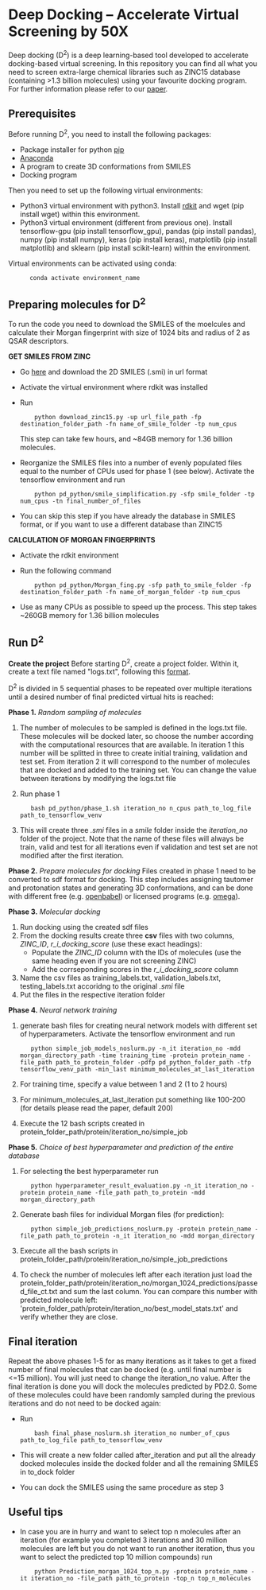 # Deep Docking – Accelerate Virtual Screening by 50X 

Deep docking (D<sup>2</sup>) is a deep learning-based tool developed to accelerate docking-based virtual screening. In this repository you can find all what you need to screen extra-large chemical libraries such as ZINC15 database (containing >1.3 billion molecules) using your favourite docking program. For further information please refer to our [paper](https://www.google.com/).

Prerequisites
-------------

Before running D<sup>2</sup>, you need to install the following packages:
- Package installer for python [pip](https://pypi.org/project/pip/)
- [Anaconda](https://www.anaconda.com/distribution/)
- A program to create 3D conformations from SMILES
- Docking program

Then you need to set up the following virtual environments:
- Python3 virtual environment with python3. Install [rdkit](https://rdkit.readthedocs.io/en/latest/Install.html#how-to-get-conda) and wget (pip install wget) within this environment.
- Python3 virtual environment (different from previous one). Install tensorflow-gpu (pip install tensorflow_gpu), pandas (pip install pandas), numpy (pip install numpy), keras (pip install keras), matplotlib (pip install matplotlib) and sklearn (pip install scikit-learn) within the environment.

Virtual environments can be activated using conda:

          conda activate environment_name
 
Preparing molecules for D<sup>2</sup>
----------------------------------------

To run the code you need to download the SMILES of the moelcules and calculate their Morgan fingerprint with size of 1024 bits and radius of 2 as QSAR descriptors. 

**GET SMILES FROM ZINC**
 
- Go [here](https://zinc15.docking.org/tranches/home/) and download the 2D SMILES (.smi) in url format
- Activate the virtual environment where rdkit was installed
- Run

          python download_zinc15.py -up url_file_path -fp destination_folder_path -fn name_of_smile_folder -tp num_cpus
          
  This step can take few hours, and ~84GB memory for 1.36 billion molecules.
- Reorganize the SMILES files into a number of evenly populated files equal to the number of CPUs used for phase 1 (see below). Activate the tensorflow environment and run

          python pd_python/smile_simplification.py -sfp smile_folder -tp num_cpus -tn final_number_of_files

- You can skip this step if you have already the database in SMILES format, or if you want to use a different database than ZINC15

**CALCULATION OF MORGAN FINGERPRINTS**

- Activate the rdkit environment
- Run the following command

          python pd_python/Morgan_fing.py -sfp path_to_smile_folder -fp destination_folder_path -fn name_of_morgan_folder -tp num_cpus

- Use as many CPUs as possible to speed up the process. This step takes ~260GB memory for 1.36 billion molecules

Run D<sup>2</sup>
---------

**Create the project**
Before starting D<sup>2</sup>, create a project folder. Within it, create a text file named "logs.txt", following this [format](temp/logs.txt). 

D<sup>2</sup> is divided in 5 sequential phases to be repeated over multiple iterations until a desired number of final predicted virtual hits is reached:

**Phase 1.** *Random sampling of molecules*
1. The number of molecules to be sampled is defined in the logs.txt file. These molecules will be docked later, so choose the number according with the computational resources that are available. In iteration 1 this number will be splitted in three to create initial training, validation and test set. From iteration 2 it will correspond to the number of molecules that are docked and added to the training set. You can change the value between iterations by modifying the logs.txt file
2. Run phase 1
    
          bash pd_python/phase_1.sh iteration_no n_cpus path_to_log_file path_to_tensorflow_venv
    
3. This will create three *.smi* files in a *smile* folder inside the *iteration_no* folder of the project. Note that the name of these files will always be train, valid and test for all iterations even if validation and test set are not modified after the first iteration.

**Phase 2.** *Prepare molecules for docking*
Files created in phase 1 need to be converted to sdf format for docking. This step includes assigning tautomer and protonation states and generating 3D conformations, and can be done with different free (e.g. [openbabel](https://openbabel.org/docs/dev/Command-line_tools/babel.html)) or licensed programs (e.g. [omega](https://www.eyesopen.com/omega)).

**Phase 3.** *Molecular docking*
1. Run docking using the created sdf files
2. From the docking results create three **csv** files with two columns, *ZINC_ID*, *r_i_docking_score* (use these exact headings):
    - Populate the *ZINC_ID* column with the IDs of molecules (use the same heading even if you are not screening ZINC)
    - Add the corrseponding scores in the *r_i_docking_score* column
3. Name the csv files as training_labels.txt, validation_labels.txt, testing_labels.txt accoridng to the original *.smi* file
4. Put the files in the respective iteration folder

**Phase 4.** *Neural network training*
1. generate bash files for creating neural network models with different set of hyperparameters.  Activate the tensorflow environment and run
     
          python simple_job_models_noslurm.py -n_it iteration_no -mdd morgan_directory_path -time training_time -protein protein_name -file_path path_to_protein_folder -pdfp pd_python_folder_path -tfp tensorflow_venv_path -min_last minimum_molecules_at_last_iteration

2. For training time, specify a value between 1 and 2 (1 to 2 hours)
3. For minimum_molecules_at_last_iteration put something like 100-200 (for details please read the paper, default 200)
4. Execute the 12 bash scripts created in protein_folder_path/protein/iteration_no/simple_job
    
**Phase 5.** *Choice of best hyperparameter and prediction of the entire database*
1. For selecting the best hyperparameter run 
                 
          python hyperparameter_result_evaluation.py -n_it iteration_no -protein protein_name -file_path path_to_protein -mdd morgan_directory_path
                
2. Generate bash files for individual Morgan files (for prediction):

          python simple_job_predictions_noslurm.py -protein protein_name -file_path path_to_protein -n_it iteration_no -mdd morgan_directory
                
3. Execute all the bash scripts in protein_folder_path/protein/iteration_no/simple_job_predictions
4. To check the number of molecules left after each iteration just load the protein_folder_path/protein/iteration_no/morgan_1024_predictions/passed_file_ct.txt and sum the last column. You can compare this number with predicted molecule left: 'protein_folder_path/protein/iteration_no/best_model_stats.txt' and verify whether they are close.

Final iteration
---------------

Repeat the above phases 1-5 for as many iterations as it takes to get a fixed number of final molecules that can be docked (e.g. until final number is <=15 million). You will just need to change the iteration_no value. After the final iteration is done you will dock the molecules predicted by PD2.0. Some of these molecules could have been randomly sampled during the previous iterations and do not need to be docked again:
- Run 

          bash final_phase_noslurm.sh iteration_no number_of_cpus path_to_log_file path_to_tensorflow_venv

- This will create a new folder called after_iteration and put all the already docked molecules inside the docked folder and all the remaining SMILES in to_dock folder
- You can dock the SMILES using the same procedure as step 3

Useful tips
-----------

- In case you are in hurry and want to select top n molecules after an iteration (for example you completed 3 iterations and 30 million molecules are left but you do not want to run another iteration, thus you want to select the predicted top 10 million compounds) run


          python Prediction_morgan_1024_top_n.py -protein protein_name -it iteration_no -file_path path_to_protein -top_n top_n_molecules

